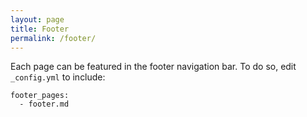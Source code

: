 ```yaml
---
layout: page
title: Footer
permalink: /footer/
---
```


Each page can be featured in the footer navigation bar.
To do so, edit `_config.yml` to include:

```
footer_pages:
  - footer.md
```

